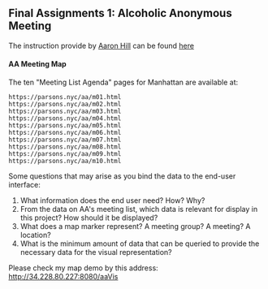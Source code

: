 ## Final Assignments 1: Alcoholic Anonymous Meeting

The instruction provide by [Aaron Hill](https://github.com/aaronxhill) can be found [here](https://github.com/visualizedata/data-structures/blob/master/final_assignment_1.md)

#### AA Meeting Map

The ten "Meeting List Agenda" pages for Manhattan are available at:  
```
https://parsons.nyc/aa/m01.html  
https://parsons.nyc/aa/m02.html  
https://parsons.nyc/aa/m03.html  
https://parsons.nyc/aa/m04.html  
https://parsons.nyc/aa/m05.html  
https://parsons.nyc/aa/m06.html  
https://parsons.nyc/aa/m07.html  
https://parsons.nyc/aa/m08.html  
https://parsons.nyc/aa/m09.html  
https://parsons.nyc/aa/m10.html   
```

Some questions that may arise as you bind the data to the end-user interface:

1. What information does the end user need? How? Why?  
2. From the data on AA's meeting list, which data is relevant for display in this project? How should it be displayed?  
3. What does a map marker represent? A meeting group? A meeting? A location?  
4. What is the minimum amount of data that can be queried to provide the necessary data for the visual representation? 

Please check my map demo by this address: http://34.228.80.227:8080/aaVis


